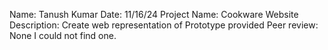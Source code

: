 Name: Tanush Kumar
Date: 11/16/24
Project Name: Cookware Website
Description:  Create web representation of Prototype provided 
Peer review: None I could not find one.

